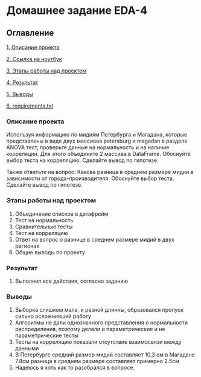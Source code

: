 #  Домашнее задание EDA-4

## Оглавление
[1. Описание проекта]()

[2. Ссылка на ноутбук]()

[3. Этапы работы над проектом]()

[4. Результат]()

[5. Выводы]()

[6. requirements.txt]()

### Описание проекта
Используя информацию по мидиям Петербурга и Магадана, которые представлены в виде двух массивов petersburg и magadan в разделе ANOVA тест, проверьте данные на нормальность и на наличие корреляции. Для этого объедините 2 массива в DataFrame. Обоснуйте выбор теста на корреляцию. Сделайте вывод по гипотезе.
 
Также ответьте на вопрос:
Какова разница в среднем размере мидии в зависимости от города-производителя. Обоснуйте выбор теста. Сделайте вывод по гипотезе.

### Этапы работы над проектом
1. Объединение списков в датафрейм
2. Тест на нормальность
3. Сравнительные тесты
4. Тест на корреляцию
5. Ответ на вопрос о разнице в среднем размере мидий в двух регионах
6. Общие выводы по проекту

### Результат
1. Выполнил все действия, согласно заданию

### Выводы
1. Выборка слишком мала, и разной длинны, образовался пропуск сильно осложнивший работу
2. Алгоритмы не дали однозначного представления о нормальности распределения, поэтому делали и параметрические и не параметрические тесты
3. Тесты на корреляцию показали отсутствие взаимосвязи между данными
4. В Петербурге средний размер мидий составляет 10,3 см в Магадане 7.8см разница в среднем размере составляет примерно 2.5см
5. Надеюсь я хоть как то разобрался в вопросе. 

